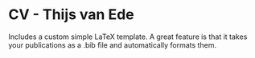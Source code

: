 # CV - Thijs van Ede
Includes a custom simple LaTeX template. A great feature is that it takes your publications as a .bib file and automatically formats them.
